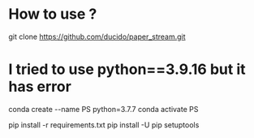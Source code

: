 # How to use ?
git clone https://github.com/ducido/paper_stream.git

# I tried to use python==3.9.16 but it has error
conda create  --name PS python=3.7.7
conda activate PS

pip install -r requirements.txt
pip install -U pip setuptools

# 